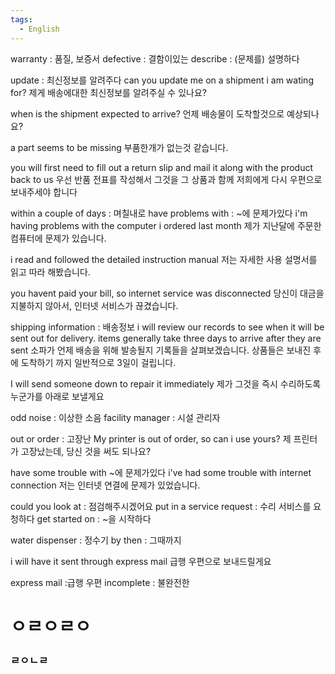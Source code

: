 ```yaml
---
tags:
  - English
---
```

warranty : 품질, 보증서
defective : 결함이있는
describe : (문제를) 설명하다

update : 최신정보를 알려주다
can you update me on a shipment i am wating for?
제게 배송에대한 최신정보를 알려주실 수 있나요?

when is the shipment expected to arrive?
언제 배송물이 도착할것으로 예상되나요?

a part seems to be missing
부품한개가  없는것 같습니다.

you will first need to fill out a return slip and mail it along with  the product back to us
우선 반품 전표를 작성해서 그것을 그 상품과 함께 저희에게 다시 우편으로 보내주세야 합니다


within a couple of days : 며칠내로
have problems with : ~에 문제가있다
i'm having problems with the computer i ordered last month
제가 지난달에 주문한 컴퓨터에 문제가 있습니다.

i read and followed the detailed instruction manual
저는 자세한 사용 설명서를 읽고 따라 해봤습니다.

you havent paid your bill, so internet service was disconnected
당신이 대금을 지불하지 않아서, 인터넷 서비스가 끊겼습니다.

shipping information : 배송정보
i will review our records to see when it will be sent out for delivery.
items generally take three days to arrive after they are sent
소파가 언제 배송을 위해 발송될지 기록들을 살펴보겠습니다.
상품들은 보내진 후에 도착하기 까지 일반적으로 3일이 걸립니다.

I will send someone down to repair it immediately
제가 그것을 즉시 수리하도록 누군가를 아래로 보낼게요

odd noise : 이상한 소음
facility manager : 시설 관리자

out or order : 고장난
My printer is out of order, so can i use yours?
제 프린터가 고장났는데, 당신 것을 써도 되나요?

have some trouble with
~에 문제가있다
i've had some trouble with internet connection
저는 인터넷 연결에 문제가 있었습니다.

could you look at  : 점검해주시겠어요
put in a service request : 수리 서비스를 요청하다
get started on : ~을 시작하다

water dispenser  : 정수기
by then : 그때까지

i will have it sent through express mail
급행 우편으로 보내드릴게요

express mail :급행 우편
incomplete : 불완전한


# ㅇㄹㅇㄹㅇ

### ㄹㅇㄴㄹ
